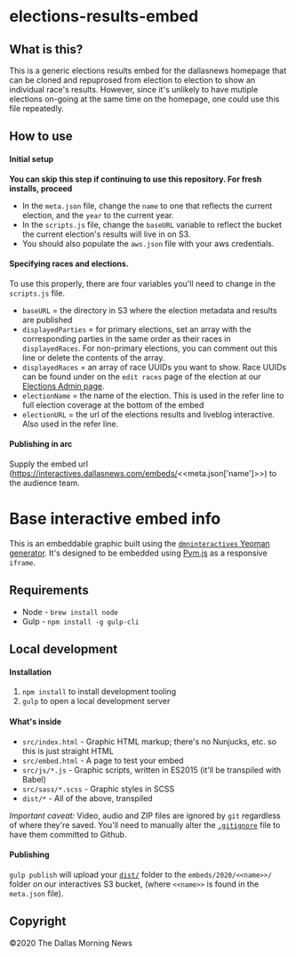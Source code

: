 # elections-results-embed

## What is this?

This is a generic elections results embed for the dallasnews homepage that can be cloned and repuprosed from election to election to show an individual race's results. However, since it's unlikely to have mutiple elections on-going at the same time on the homepage, one could use this file repeatedly. 

## How to use

#### Initial setup
**You can skip this step if continuing to use this repository. For fresh installs, proceed**

- In the `meta.json` file, change the `name` to one that reflects the current election, and the `year` to the current year.
- In the `scripts.js` file, change the `baseURL` variable to reflect the bucket the current election's results will live in on S3.
- You should also populate the `aws.json` file with your aws credentials. 

#### Specifying races and elections.

To use this properly, there are four variables you'll need to change in the `scripts.js` file.

- `baseURL` = the directory in S3 where the election metadata and results are published
- `displayedParties` = for primary elections, set an array with the corresponding parties in the same order as their races in `displayedRaces`. For non-primary elections, you can comment out this line or delete the contents of the array.
- `displayedRaces` = an array of race UUIDs you want to show. Race UUIDs can be found under on the `edit races` page of the election at our [Elections Admin page](elections-admin.dallasnews.com).
- `electionName` = the name of the election. This is used in the refer line to full election coverage at the bottom of the embed
- `electionURL` = the url of the elections results and liveblog interactive. Also used in the refer line.

#### Publishing in arc

Supply the embed url (https://interactives.dallasnews.com/embeds/<<meta.json['name']>>) to the audience team. 

# Base interactive embed info

This is an embeddable graphic built using the [`dmninteractives` Yeoman generator](https://github.com/DallasMorningNews/generator-dmninteractives). It's designed to be embedded using [Pym.js](http://blog.apps.npr.org/pym.js/) as a responsive `iframe`.

## Requirements

- Node - `brew install node`
- Gulp - `npm install -g gulp-cli`

## Local development

#### Installation

1. `npm install` to install development tooling
2. `gulp` to open a local development server

#### What's inside

- `src/index.html` - Graphic HTML markup; there's no Nunjucks, etc. so this is just straight HTML
- `src/embed.html` - A page to test your embed
- `src/js/*.js` - Graphic scripts, written in ES2015 (it'll be transpiled with Babel)
- `src/sass/*.scss` - Graphic styles in SCSS
- `dist/*` - All of the above, transpiled

_Important caveat:_ Video, audio and ZIP files are ignored by `git` regardless of where they're saved. You'll need to manually alter the [`.gitignore`](.gitignore) file to have them committed to Github.

#### Publishing

`gulp publish` will upload your [`dist/`](dist/) folder to the `embeds/2020/<<name>>/` folder on our interactives S3 bucket, (where `<<name>>` is found in the `meta.json` file).


## Copyright

&copy;2020 The Dallas Morning News
